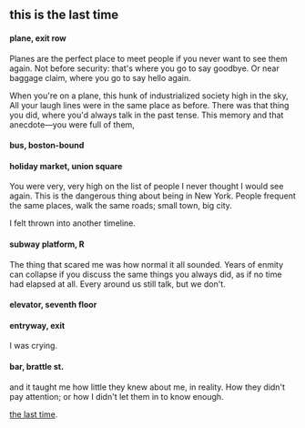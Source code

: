 ## this is the last time



#### **plane, exit row**

Planes are the perfect place to meet people if you never want to see them again. Not before security: that's where you go to say goodbye. Or near baggage claim, where you go to say hello again. 

When you're on a plane, this hunk of industrialized society high in the sky, All your laugh lines were in the same place as before. There was that thing you did, where you'd always talk in the past tense. This memory and that anecdote—you were full of them, 





#### **bus, boston-bound**







#### holiday market, union square

You were very, very high on the list of people I never thought I would see again. This is the dangerous thing about being in New York. People frequent the same places, walk the same roads; small town, big city.

I felt thrown into another timeline. 





#### subway platform, R 

The thing that scared me was how normal it all sounded. Years of enmity can collapse if you discuss the same things you always did, as if no time had elapsed at all. Every around us still talk, but we don't.





#### elevator, seventh floor





#### entryway, exit

I was crying. 



#### bar, brattle st.

and it taught me how little they knew about me, in reality. How they didn't pay attention; or how I didn't let them in to know enough.







[the last time](https://www.youtube.com/watch?v=pCH4QrSx2Jg). 